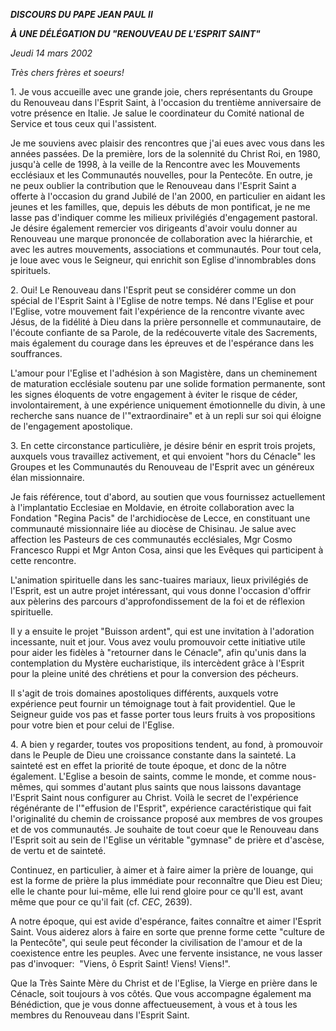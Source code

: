 ***DISCOURS DU PAPE JEAN PAUL II***

***À UNE DÉLÉGATION DU "RENOUVEAU DE L'ESPRIT SAINT"***

*Jeudi 14 mars 2002*

*Très chers frères et soeurs!*

1. Je vous accueille avec une grande joie, chers représentants du Groupe du Renouveau dans l'Esprit Saint, à l'occasion du trentième anniversaire de votre présence en Italie. Je salue le coordinateur du Comité national de Service et tous ceux qui l'assistent.

Je me souviens avec plaisir des rencontres que j'ai eues avec vous dans les années passées. De la première, lors de la solennité du Christ Roi, en 1980, jusqu'à celle de 1998, à la veille de la Rencontre avec les Mouvements ecclésiaux et les Communautés nouvelles, pour la Pentecôte. En outre, je ne peux oublier la contribution que le Renouveau dans l'Esprit Saint a offerte à l'occasion du grand Jubilé de l'an 2000, en particulier en aidant les jeunes et les familles, que, depuis les débuts de mon pontificat, je ne me lasse pas d'indiquer comme les milieux privilégiés d'engagement pastoral. Je désire également remercier vos dirigeants d'avoir voulu donner au Renouveau une marque prononcée de collaboration avec la hiérarchie, et avec les autres mouvements, associations et communautés. Pour tout cela, je loue avec vous le Seigneur, qui enrichit son Eglise d'innombrables dons spirituels.

2. Oui! Le Renouveau dans l'Esprit peut se considérer comme un don spécial de l'Esprit Saint à l'Eglise de notre temps. Né dans l'Eglise et pour l'Eglise, votre mouvement fait l'expérience de la rencontre vivante avec Jésus, de la fidélité à Dieu dans la prière personnelle et communautaire, de l'écoute confiante de sa Parole, de la redécouverte vitale des Sacrements, mais également du courage dans les épreuves et de l'espérance dans les souffrances.

L'amour pour l'Eglise et l'adhésion à son Magistère, dans un cheminement de maturation ecclésiale soutenu par une solide formation permanente, sont les signes éloquents de votre engagement à éviter le risque de céder, involontairement, à une expérience uniquement émotionnelle du divin, à une recherche sans nuance de l'"extraordinaire" et à un repli sur soi qui éloigne de l'engagement apostolique.

3. En cette circonstance particulière, je désire bénir en esprit trois projets, auxquels vous travaillez activement, et qui envoient "hors du Cénacle" les Groupes et les Communautés du Renouveau de l'Esprit avec un généreux élan missionnaire.

Je fais référence, tout d'abord, au soutien que vous fournissez actuellement à l'implantatio Ecclesiae en Moldavie, en étroite collaboration avec la Fondation "Regina Pacis" de l'archidiocèse de Lecce, en constituant une communauté missionnaire liée au diocèse de Chisinau. Je salue avec affection les Pasteurs de ces communautés ecclésiales, Mgr Cosmo Francesco Ruppi et Mgr Anton Cosa, ainsi que les Evêques qui participent à cette rencontre.

L'animation spirituelle dans les sanc-tuaires mariaux, lieux privilégiés de l'Esprit, est un autre projet intéressant, qui vous donne l'occasion d'offrir aux pèlerins des parcours d'approfondissement de la foi et de réflexion spirituelle.

Il y a ensuite le projet "Buisson ardent", qui est une invitation à l'adoration incessante, nuit et jour. Vous avez voulu promouvoir cette initiative utile pour aider les fidèles à "retourner dans le Cénacle", afin qu'unis dans la contemplation du Mystère eucharistique, ils intercèdent grâce à l'Esprit pour la pleine unité des chrétiens et pour la conversion des pécheurs.

Il s'agit de trois domaines apostoliques différents, auxquels votre expérience peut fournir un témoignage tout à fait providentiel. Que le Seigneur guide vos pas et fasse porter tous leurs fruits à vos propositions pour votre bien et pour celui de l'Eglise.

4. A bien y regarder, toutes vos propositions tendent, au fond, à promouvoir dans le Peuple de Dieu une croissance constante dans la sainteté. La sainteté est en effet la priorité de toute époque, et donc de la nôtre également. L'Eglise a besoin de saints, comme le monde, et comme nous-mêmes, qui sommes d'autant plus saints que nous laissons davantage l'Esprit Saint nous configurer au Christ. Voilà le secret de l'expérience régénérante de l'"effusion de l'Esprit", expérience caractéristique qui fait l'originalité du chemin de croissance proposé aux membres de vos groupes et de vos communautés. Je souhaite de tout coeur que le Renouveau dans l'Esprit soit au sein de l'Eglise un véritable "gymnase" de prière et d'ascèse, de vertu et de sainteté.

Continuez, en particulier, à aimer et à faire aimer la prière de louange, qui est la forme de prière la plus immédiate pour reconnaître que Dieu est Dieu; elle le chante pour lui-même, elle lui rend gloire pour ce qu'Il est, avant même que pour ce qu'il fait (cf. *CEC*, 2639).

A notre époque, qui est avide d'espérance, faites connaître et aimer l'Esprit Saint. Vous aiderez alors à faire en sorte que prenne forme cette "culture de la Pentecôte", qui seule peut féconder la civilisation de l'amour et de la coexistence entre les peuples. Avec une fervente insistance, ne vous lasser pas d'invoquer:  "Viens, ô Esprit Saint! Viens! Viens!".

Que la Très Sainte Mère du Christ et de l'Eglise, la Vierge en prière dans le Cénacle, soit toujours à vos côtés. Que vous accompagne également ma Bénédiction, que je vous donne affectueusement, à vous et à tous les membres du Renouveau dans l'Esprit Saint.